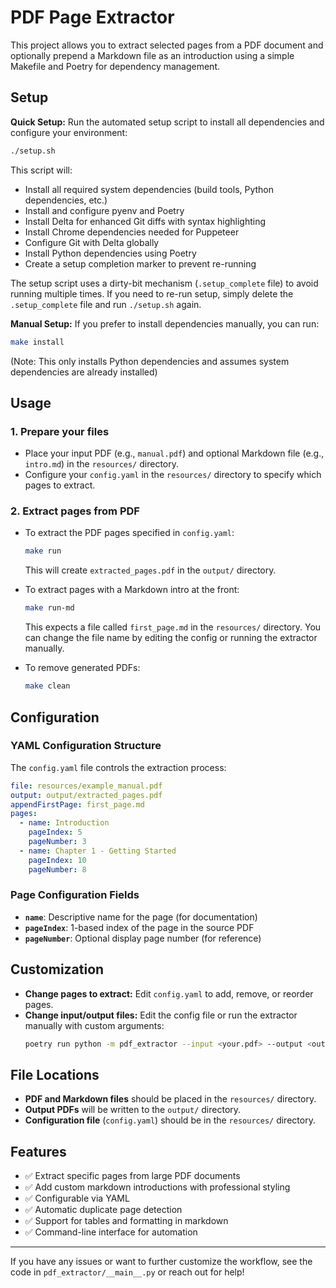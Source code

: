 # PDF Page Extractor

This project allows you to extract selected pages from a PDF document and optionally prepend a Markdown file as an introduction using a simple Makefile and Poetry for dependency management.

## Setup

**Quick Setup:**
Run the automated setup script to install all dependencies and configure your environment:

```sh
./setup.sh
```

This script will:
- Install all required system dependencies (build tools, Python dependencies, etc.)
- Install and configure pyenv and Poetry
- Install Delta for enhanced Git diffs with syntax highlighting
- Install Chrome dependencies needed for Puppeteer
- Configure Git with Delta globally
- Install Python dependencies using Poetry
- Create a setup completion marker to prevent re-running

The setup script uses a dirty-bit mechanism (`.setup_complete` file) to avoid running multiple times. If you need to re-run setup, simply delete the `.setup_complete` file and run `./setup.sh` again.

**Manual Setup:**
If you prefer to install dependencies manually, you can run:
```sh
make install
```
(Note: This only installs Python dependencies and assumes system dependencies are already installed)

## Usage

### 1. Prepare your files
- Place your input PDF (e.g., `manual.pdf`) and optional Markdown file (e.g., `intro.md`) in the `resources/` directory.
- Configure your `config.yaml` in the `resources/` directory to specify which pages to extract.

### 2. Extract pages from PDF

- To extract the PDF pages specified in `config.yaml`:
  ```sh
  make run
  ```
  This will create `extracted_pages.pdf` in the `output/` directory.

- To extract pages with a Markdown intro at the front:
  ```sh
  make run-md
  ```
  This expects a file called `first_page.md` in the `resources/` directory. You can change the file name by editing the config or running the extractor manually.

- To remove generated PDFs:
  ```sh
  make clean
  ```

## Configuration

### YAML Configuration Structure

The `config.yaml` file controls the extraction process:

```yaml
file: resources/example_manual.pdf
output: output/extracted_pages.pdf
appendFirstPage: first_page.md
pages:
  - name: Introduction
    pageIndex: 5
    pageNumber: 3
  - name: Chapter 1 - Getting Started
    pageIndex: 10
    pageNumber: 8
```

### Page Configuration Fields

- **`name`**: Descriptive name for the page (for documentation)
- **`pageIndex`**: 1-based index of the page in the source PDF
- **`pageNumber`**: Optional display page number (for reference)

## Customization

- **Change pages to extract:** Edit `config.yaml` to add, remove, or reorder pages.
- **Change input/output files:** Edit the config file or run the extractor manually with custom arguments:
  ```sh
  poetry run python -m pdf_extractor --input <your.pdf> --output <output.pdf> --yaml <your.yaml> --markdown <your.md>
  ```

## File Locations

- **PDF and Markdown files** should be placed in the `resources/` directory.
- **Output PDFs** will be written to the `output/` directory.
- **Configuration file** (`config.yaml`) should be in the `resources/` directory.

## Features

- ✅ Extract specific pages from large PDF documents
- ✅ Add custom markdown introductions with professional styling
- ✅ Configurable via YAML
- ✅ Automatic duplicate page detection
- ✅ Support for tables and formatting in markdown
- ✅ Command-line interface for automation

---

If you have any issues or want to further customize the workflow, see the code in `pdf_extractor/__main__.py` or reach out for help!
